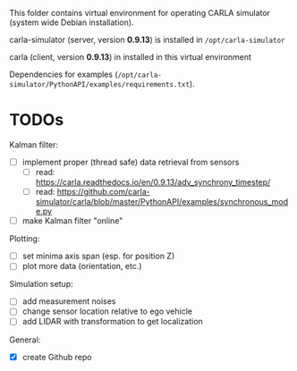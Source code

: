 This folder contains virtual environment for operating CARLA simulator (system wide Debian installation).

carla-simulator (server, version **0.9.13**) is installed in `/opt/carla-simulator`

carla (client, version **0.9.13**)  in installed in this virtual environment

Dependencies for examples (`/opt/carla-simulator/PythonAPI/examples/requirements.txt`).


# TODOs
Kalman filter:
- [ ] implement proper (thread safe) data retrieval from sensors
    - [ ] read: https://carla.readthedocs.io/en/0.9.13/adv_synchrony_timestep/
    - [ ] read: https://github.com/carla-simulator/carla/blob/master/PythonAPI/examples/synchronous_mode.py
- [ ] make Kalman filter "online"

Plotting:
- [ ] set minima axis span (esp. for position Z)
- [ ] plot more data (orientation, etc.)

Simulation setup:
- [ ] add measurement noises
- [ ] change sensor location relative to ego vehicle
- [ ] add LIDAR with transformation to get localization

General:
- [x] create Github repo

